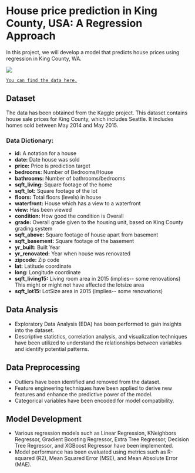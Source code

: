 # House price prediction in King County, USA: A Regression Approach
In this project, we will develop a model that predicts house prices using regression in King County, WA. 

  <img src='https://www.racialequityalliance.org/wp-content/uploads/2016/10/assessors_social-1.jpg'>
<a href='https://www.kaggle.com/code/shiv28/house-price-prediction-in-king-county-usa' target=_blank>
    
    You can find the data here.
</a>

## Dataset
The data has been obtained from the Kaggle project. This dataset contains house sale prices for King County, which includes Seattle. It includes homes sold between May 2014 and May 2015.

### Data Dictionary:
<ul>
    <li><strong>id:</strong> A notation for a house</li>
    <li><strong>date:</strong> Date house was sold</li>
    <li><strong>price:</strong> Price is prediction target</li>
    <li><strong>bedrooms:</strong> Number of Bedrooms/House</li>
    <li><strong>bathrooms:</strong> Number of bathrooms/bedrooms</li>
    <li><strong>sqft_living:</strong> Square footage of the home</li>
    <li><strong>sqft_lot:</strong> Square footage of the lot</li>
    <li><strong>floors:</strong> Total floors (levels) in house</li>
    <li><strong>waterfront:</strong> House which has a view to a waterfront</li>
    <li><strong>view:</strong> Has been viewed</li>
    <li><strong>condition:</strong> How good the condition is Overall</li>
    <li><strong>grade:</strong> Overall grade given to the housing unit, based on King County grading system</li>
    <li><strong>sqft_above:</strong> Square footage of house apart from basement</li>
    <li><strong>sqft_basement:</strong> Square footage of the basement</li>
    <li><strong>yr_built:</strong> Built Year</li>
    <li><strong>yr_renovated:</strong> Year when house was renovated</li>
    <li><strong>zipcode:</strong> Zip code</li>
    <li><strong>lat:</strong> Latitude coordinate</li>
    <li><strong>long:</strong> Longitude coordinate</li>
    <li><strong>sqft_living15:</strong> Living room area in 2015 (implies-- some renovations) This might or might not have affected the lotsize area</li>
    <li><strong>sqft_lot15:</strong> LotSize area in 2015 (implies-- some renovations)</li>
</ul>

## Data Analysis
- Exploratory Data Analysis (EDA) has been performed to gain insights into the dataset.
- Descriptive statistics, correlation analysis, and visualization techniques have been utilized to understand the relationships between variables and identify potential patterns.
        
## Data Preprocessing
- Outliers have been identified and removed from the dataset.
- Feature engineering techniques have been applied to derive new features and enhance the predictive power of the model.
- Categorical variables have been encoded for model compatibility. 
    
## Model Development
- Various regression models such as Linear Regression, KNeighbors Regressor, Gradient Boosting Regressor, Extra Tree Regressor, Decision Tree Regressor, and XGBoost Regressor have been implemented.
- Model performance has been evaluated using metrics such as R-squared (R2), Mean Squared Error (MSE), and Mean Absolute Error (MAE).

